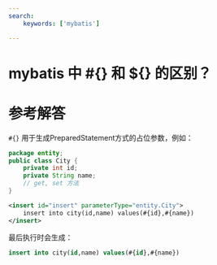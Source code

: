 ```yaml
---
search:
    keywords: ['mybatis']

---
```



# mybatis 中 #{} 和 ${} 的区别？

# 参考解答

`#{}` 用于生成PreparedStatement方式的占位参数，例如：

```java
package entity;
public class City {
    private int id;
    private String name;
    // get, set 方法 
}
```

```xml
<insert id="insert" parameterType="entity.City">
    insert into city(id,name) values(#{id},#{name})
</insert>
```

最后执行时会生成：
```sql
insert into city(id,name) values(#{id},#{name})

```